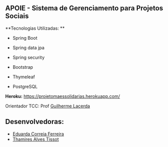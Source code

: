 
## APOIE - Sistema de Gerenciamento para Projetos Sociais

**Tecnologias Utilizadas:
**
- Spring Boot

- Spring data jpa

- Spring security

- Bootstrap

- Thymeleaf

- PostgreSQL

**Heroku:** https://projetomaessolidarias.herokuapp.com/

Orientador TCC: Prof [Guilherme Lacerda](https://github.com/guilhermeslacerda "Guilherme Lacerda")

## Desenvolvedoras:

- [Eduarda Correia Ferreira](https://github.com/eduardacf "Eduarda Correia Ferreira")
- [Thamires Alves Tissot](https://github.com/thamirestissot "Thamires Alves Tissot")
